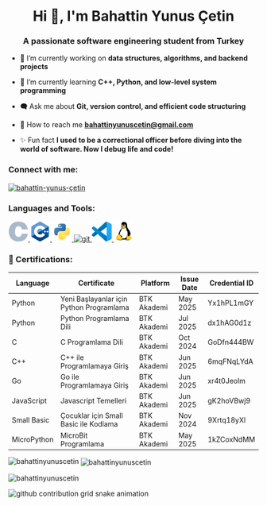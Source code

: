 <h1 align="center">Hi 👋, I'm Bahattin Yunus Çetin</h1>
<h3 align="center">A passionate software engineering student from Turkey</h3>

- 🔭 I’m currently working on <strong>data structures, algorithms, and backend projects</strong>

- 🌱 I’m currently learning <strong>C++, Python, and low-level system programming</strong>

- 🗬️ Ask me about <strong>Git, version control, and efficient code structuring</strong>

- 💌 How to reach me <strong>bahattinyunuscetin@gmail.com</strong>

- ✨ Fun fact <strong>I used to be a correctional officer before diving into the world of software. Now I debug life and code!</strong>

<h3 align="left">Connect with me:</h3>
<p align="left">
<a href="https://www.linkedin.com/in/bahattin-yunus-%C3%A7etin/" target="blank"><img align="center" src="https://raw.githubusercontent.com/rahuldkjain/github-profile-readme-generator/master/src/images/icons/Social/linked-in-alt.svg" alt="bahattin-yunus-çetin" height="30" width="40" /></a>
</p>

<h3 align="left">Languages and Tools:</h3>
<p align="left">
<a href="https://www.cprogramming.com/" target="_blank" rel="noreferrer"> <img src="https://raw.githubusercontent.com/devicons/devicon/master/icons/c/c-original.svg" alt="c" width="40" height="40"/> </a> 
<a href="https://www.w3schools.com/cpp/" target="_blank" rel="noreferrer"> <img src="https://raw.githubusercontent.com/devicons/devicon/master/icons/cplusplus/cplusplus-original.svg" alt="cplusplus" width="40" height="40"/> </a> 
<a href="https://www.python.org" target="_blank" rel="noreferrer"> <img src="https://raw.githubusercontent.com/devicons/devicon/master/icons/python/python-original.svg" alt="python" width="40" height="40"/> </a> 
<a href="https://git-scm.com/" target="_blank" rel="noreferrer"> <img src="https://www.vectorlogo.zone/logos/git-scm/git-scm-icon.svg" alt="git" width="40" height="40"/> </a> 
<a href="https://code.visualstudio.com/" target="_blank" rel="noreferrer"> <img src="https://raw.githubusercontent.com/devicons/devicon/master/icons/vscode/vscode-original.svg" alt="vscode" width="40" height="40"/> </a> 
<a href="https://www.linux.org/" target="_blank" rel="noreferrer"> <img src="https://raw.githubusercontent.com/devicons/devicon/master/icons/linux/linux-original.svg" alt="linux" width="40" height="40"/> </a> 
</p>

<h3 align="left">📄 Certifications:</h3>

<table>
  <thead>
    <tr>
      <th>Language</th>
      <th>Certificate</th>
      <th>Platform</th>
      <th>Issue Date</th>
      <th>Credential ID</th>
    </tr>
  </thead>
  <tbody>
    <tr>
      <td>Python</td>
      <td>Yeni Başlayanlar için Python Programlama</td>
      <td>BTK Akademi</td>
      <td>May 2025</td>
      <td>Yx1hPL1mGY</td>
    </tr>
    <tr>
      <td>Python</td>
      <td>Python Programlama Dili</td>
      <td>BTK Akademi</td>
      <td>Jul 2025</td>
      <td>dx1hAG0d1z</td>
    </tr>
    <tr>
      <td>C</td>
      <td>C Programlama Dili</td>
      <td>BTK Akademi</td>
      <td>Oct 2024</td>
      <td>GoDfn444BW</td>
    </tr>
    <tr>
      <td>C++</td>
      <td>C++ ile Programlamaya Giriş</td>
      <td>BTK Akademi</td>
      <td>Jun 2025</td>
      <td>6mqFNqLYdA</td>
    </tr>
    <tr>
      <td>Go</td>
      <td>Go ile Programlamaya Giriş</td>
      <td>BTK Akademi</td>
      <td>Jun 2025</td>
      <td>xr4t0Jeolm</td>
    </tr>
    <tr>
      <td>JavaScript</td>
      <td>Javascript Temelleri</td>
      <td>BTK Akademi</td>
      <td>Jun 2025</td>
      <td>gK2hoVBwj9</td>
    </tr>
    <tr>
      <td>Small Basic</td>
      <td>Çocuklar için Small Basic ile Kodlama</td>
      <td>BTK Akademi</td>
      <td>Nov 2024</td>
      <td>9Xrtq18yXl</td>
    </tr>
    <tr>
      <td>MicroPython</td>
      <td>MicroBit Programlama</td>
      <td>BTK Akademi</td>
      <td>May 2025</td>
      <td>1kZCoxNdMM</td>
    </tr>
  </tbody>
</table>

<p><img align="left" src="https://github-readme-stats.vercel.app/api/top-langs?username=bahattinyunuscetin&show_icons=true&locale=en&layout=compact" alt="bahattinyunuscetin" /></p>
<p>&nbsp;<img align="center" src="https://github-readme-stats.vercel.app/api?username=bahattinyunuscetin&show_icons=true&locale=en" alt="bahattinyunuscetin" /></p>
<p><img align="center" src="https://github-readme-streak-stats.herokuapp.com/?user=bahattinyunuscetin&" alt="bahattinyunuscetin" /></p>

<picture>
  <source media="(prefers-color-scheme: dark)" srcset="https://raw.githubusercontent.com/bahattinyunuscetin/bahattinyunuscetin/output/github-contribution-grid-snake-dark.svg">
  <source media="(prefers-color-scheme: light)" srcset="https://raw.githubusercontent.com/bahattinyunuscetin/bahattinyunuscetin/output/github-contribution-grid-snake.svg">
  <img alt="github contribution grid snake animation" src="https://raw.githubusercontent.com/bahattinyunuscetin/bahattinyunuscetin/output/github-contribution-grid-snake.svg">
</picture>
